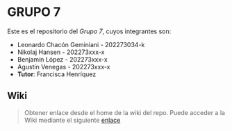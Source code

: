 # GRUPO 7

Este es el repositorio del *Grupo 7*, cuyos integrantes son:
* Leonardo Chacón Geminiani - 202273034-k
* Nikolaj Hansen - 202273xxx-x
* Benjamín López - 202273xxx-x
* Agustín Venegas - 202273xxx-x
* **Tutor**: Francisca Henríquez

## Wiki
> Obtener enlace desde el home de la wiki del repo.
Puede acceder a la Wiki mediante el siguiente [enlace](https://gitlab.inf.utfsm.cl/)
